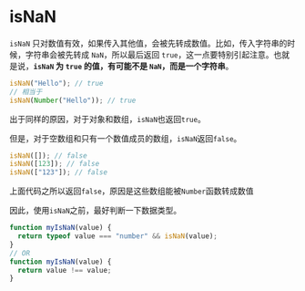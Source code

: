 # isNaN

`isNaN` 只对数值有效，如果传入其他值，会被先转成数值。比如，传入字符串的时候，字符串会被先转成 `NaN`，所以最后返回 `true`，这一点要特别引起注意。也就是说，**`isNaN` 为 `true` 的值，有可能不是 `NaN`，而是一个字符串**。

```js
isNaN("Hello"); // true
// 相当于
isNaN(Number("Hello")); // true
```

出于同样的原因，对于对象和数组，`isNaN`也返回`true`。

但是，对于空数组和只有一个数值成员的数组，`isNaN`返回`false`。

```js
isNaN([]); // false
isNaN([123]); // false
isNaN(["123"]); // false
```

上面代码之所以返回`false`，原因是这些数组能被`Number`函数转成数值

因此，使用`isNaN`之前，最好判断一下数据类型。

```js
function myIsNaN(value) {
  return typeof value === "number" && isNaN(value);
}
// OR
function myIsNaN(value) {
  return value !== value;
}
```
